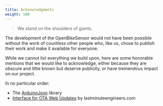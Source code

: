 ```yaml
---
title: Acknowledgments
weight: 100
---
```


> We stand on the shoulders of giants.

The development of the OpenBikeSensor would not have been possible without the
work of countless other people who, like us, chose to publish their work and
make it available for everyone.

While we cannot list everything we build upon, here are some honorable mentions
that we would like to acknowledge, either because they are obscure and little
known but deserve publicity, or have tremendous impact on our project.

In no particular order:

* The [ArduinoJson](https://arduinojson.org/v6/example/config/) library
* [Interface for OTA Web Updates](https://lastminuteengineers.com/esp32-ota-web-updater-arduino-ide/) by lastminuteengineers.com
